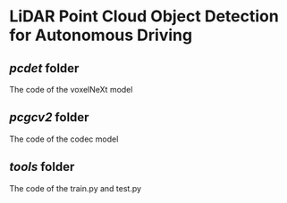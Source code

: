 # LiDAR Point Cloud Object Detection for Autonomous Driving
## *pcdet* folder 
The code of the voxelNeXt model
## *pcgcv2* folder 
The code of the codec model
## *tools* folder 
The code of the train.py and test.py
